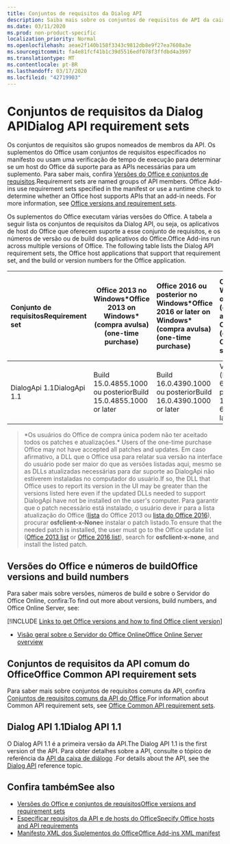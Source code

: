 ```yaml
---
title: Conjuntos de requisitos da Dialog API
description: Saiba mais sobre os conjuntos de requisitos de API da caixa de diálogo
ms.date: 03/11/2020
ms.prod: non-product-specific
localization_priority: Normal
ms.openlocfilehash: aeae2f140b158f3343c9812db8e9f27ea7608a3e
ms.sourcegitcommit: fa4e81fcf41b1c39d5516edf078f3ffdbd4a3997
ms.translationtype: MT
ms.contentlocale: pt-BR
ms.lasthandoff: 03/17/2020
ms.locfileid: "42719903"
---
```

# <a name="dialog-api-requirement-sets"></a><span data-ttu-id="ba17d-103">Conjuntos de requisitos da Dialog API</span><span class="sxs-lookup"><span data-stu-id="ba17d-103">Dialog API requirement sets</span></span>

<span data-ttu-id="ba17d-p101">Os conjuntos de requisitos são grupos nomeados de membros da API. Os suplementos do Office usam conjuntos de requisitos especificados no manifesto ou usam uma verificação de tempo de execução para determinar se um host do Office dá suporte para as APIs necessárias para um suplemento. Para saber mais, confira [Versões do Office e conjuntos de requisitos](../../develop/office-versions-and-requirement-sets.md).</span><span class="sxs-lookup"><span data-stu-id="ba17d-p101">Requirement sets are named groups of API members. Office Add-ins use requirement sets specified in the manifest or use a runtime check to determine whether an Office host supports APIs that an add-in needs. For more information, see [Office versions and requirement sets](../../develop/office-versions-and-requirement-sets.md).</span></span>

<span data-ttu-id="ba17d-p102">Os suplementos do Office executam várias versões do Office. A tabela a seguir lista os conjuntos de requisitos da Dialog API, ou seja, os aplicativos de host do Office que oferecem suporte a esse conjunto de requisitos, e os números de versão ou de build dos aplicativos do Office.</span><span class="sxs-lookup"><span data-stu-id="ba17d-p102">Office Add-ins run across multiple versions of Office. The following table lists the Dialog API requirement sets, the Office host applications that support that requirement set, and the build or version numbers for the Office application.</span></span>

|  <span data-ttu-id="ba17d-109">Conjunto de requisitos</span><span class="sxs-lookup"><span data-stu-id="ba17d-109">Requirement set</span></span>  | <span data-ttu-id="ba17d-110">Office 2013 no Windows\*</span><span class="sxs-lookup"><span data-stu-id="ba17d-110">Office 2013 on Windows\*</span></span><br><span data-ttu-id="ba17d-111">(compra avulsa)</span><span class="sxs-lookup"><span data-stu-id="ba17d-111">(one-time purchase)</span></span> | <span data-ttu-id="ba17d-112">Office 2016 ou posterior no Windows\*</span><span class="sxs-lookup"><span data-stu-id="ba17d-112">Office 2016 or later on Windows\*</span></span><br><span data-ttu-id="ba17d-113">(compra avulsa)</span><span class="sxs-lookup"><span data-stu-id="ba17d-113">(one-time purchase)</span></span>   | <span data-ttu-id="ba17d-114">Office no Windows</span><span class="sxs-lookup"><span data-stu-id="ba17d-114">Office on Windows</span></span><br><span data-ttu-id="ba17d-115">(conectado à assinatura do Office 365)</span><span class="sxs-lookup"><span data-stu-id="ba17d-115">(connected to Office 365 subscription)</span></span> |  <span data-ttu-id="ba17d-116">Office no iPad</span><span class="sxs-lookup"><span data-stu-id="ba17d-116">Office on iPad</span></span><br><span data-ttu-id="ba17d-117">(conectado à assinatura do Office 365)</span><span class="sxs-lookup"><span data-stu-id="ba17d-117">(connected to Office 365 subscription)</span></span>  |  <span data-ttu-id="ba17d-118">Office no Mac</span><span class="sxs-lookup"><span data-stu-id="ba17d-118">Office on Mac</span></span><br><span data-ttu-id="ba17d-119">(conectado à assinatura do Office 365)</span><span class="sxs-lookup"><span data-stu-id="ba17d-119">(connected to Office 365 subscription)</span></span>  | <span data-ttu-id="ba17d-120">Office na Web</span><span class="sxs-lookup"><span data-stu-id="ba17d-120">Office on the web</span></span>  |  <span data-ttu-id="ba17d-121">Servidor do Office Online</span><span class="sxs-lookup"><span data-stu-id="ba17d-121">Office Online Server</span></span>  |
|:-----|-----|:-----|:-----|:-----|:-----|:-----|:-----|
| <span data-ttu-id="ba17d-122">DialogApi 1.1</span><span class="sxs-lookup"><span data-stu-id="ba17d-122">DialogApi 1.1</span></span>  | <span data-ttu-id="ba17d-123">Build 15.0.4855.1000 ou posterior</span><span class="sxs-lookup"><span data-stu-id="ba17d-123">Build 15.0.4855.1000 or later</span></span> | <span data-ttu-id="ba17d-124">Build 16.0.4390.1000 ou posterior</span><span class="sxs-lookup"><span data-stu-id="ba17d-124">Build 16.0.4390.1000 or later</span></span> | <span data-ttu-id="ba17d-125">Versão 1602 (build 6741.0000) ou posterior</span><span class="sxs-lookup"><span data-stu-id="ba17d-125">Version 1602 (Build 6741.0000) or later</span></span> | <span data-ttu-id="ba17d-126">1.22 ou posterior</span><span class="sxs-lookup"><span data-stu-id="ba17d-126">1.22 or later</span></span> | <span data-ttu-id="ba17d-127">15.20 ou posterior</span><span class="sxs-lookup"><span data-stu-id="ba17d-127">15.20 or later</span></span>| <span data-ttu-id="ba17d-128">Janeiro de 2017</span><span class="sxs-lookup"><span data-stu-id="ba17d-128">January 2017</span></span> | <span data-ttu-id="ba17d-129">Versão 1608 (build 7601.6800) ou posterior</span><span class="sxs-lookup"><span data-stu-id="ba17d-129">Version 1608 (Build 7601.6800) or later</span></span>|

><span data-ttu-id="ba17d-130">\*Os usuários do Office de compra única podem não ter aceitado todos os patches e atualizações.</span><span class="sxs-lookup"><span data-stu-id="ba17d-130">\* Users of the one-time purchase Office may not have accepted all patches and updates.</span></span> <span data-ttu-id="ba17d-131">Em caso afirmativo, a DLL que o Office usa para relatar sua versão na interface do usuário pode ser maior do que as versões listadas aqui, mesmo se as DLLs atualizadas necessárias para dar suporte ao DialogApi não estiverem instaladas no computador do usuário.</span><span class="sxs-lookup"><span data-stu-id="ba17d-131">If so, the DLL that Office uses to report its version in the UI may be greater than the versions listed here even if the updated DLLs needed to support DialogApi have not be installed on the user's computer.</span></span> <span data-ttu-id="ba17d-132">Para garantir que o patch necessário está instalado, o usuário deve ir para a lista atualização do Office ([lista](/officeupdates/msp-files-office-2013) do Office 2013 ou [lista do Office 2016](/officeupdates/msp-files-office-2016)), procurar **osfclient-x-None**e instalar o patch listado.</span><span class="sxs-lookup"><span data-stu-id="ba17d-132">To ensure that the needed patch is installed, the user must go to the Office update list ([Office 2013 list](/officeupdates/msp-files-office-2013) or [Office 2016 list](/officeupdates/msp-files-office-2016)), search for **osfclient-x-none**, and install the listed patch.</span></span>

## <a name="office-versions-and-build-numbers"></a><span data-ttu-id="ba17d-133">Versões do Office e números de build</span><span class="sxs-lookup"><span data-stu-id="ba17d-133">Office versions and build numbers</span></span>

<span data-ttu-id="ba17d-134">Para saber mais sobre versões, números de build e sobre o Servidor do Office Online, confira:</span><span class="sxs-lookup"><span data-stu-id="ba17d-134">To find out more about versions, build numbers, and Office Online Server, see:</span></span>

[!INCLUDE [Links to get Office versions and how to find Office client version](../../includes/links-get-office-versions-builds.md)]
- [<span data-ttu-id="ba17d-135">Visão geral sobre o Servidor do Office Online</span><span class="sxs-lookup"><span data-stu-id="ba17d-135">Office Online Server overview</span></span>](/officeonlineserver/office-online-server-overview)

## <a name="office-common-api-requirement-sets"></a><span data-ttu-id="ba17d-136">Conjuntos de requisitos da API comum do Office</span><span class="sxs-lookup"><span data-stu-id="ba17d-136">Office Common API requirement sets</span></span>

<span data-ttu-id="ba17d-137">Para saber mais sobre conjuntos de requisitos comuns da API, confira [Conjuntos de requisitos comuns da API do Office](office-add-in-requirement-sets.md).</span><span class="sxs-lookup"><span data-stu-id="ba17d-137">For information about Common API requirement sets, see [Office Common API requirement sets](office-add-in-requirement-sets.md).</span></span>

## <a name="dialog-api-11"></a><span data-ttu-id="ba17d-138">Dialog API 1.1</span><span class="sxs-lookup"><span data-stu-id="ba17d-138">Dialog API 1.1</span></span>

<span data-ttu-id="ba17d-139">O Dialog API 1.1 é a primeira versão da API.</span><span class="sxs-lookup"><span data-stu-id="ba17d-139">The Dialog API 1.1 is the first version of the API.</span></span> <span data-ttu-id="ba17d-140">Para obter detalhes sobre a API, consulte o tópico de referência da [API da caixa de diálogo](/javascript/api/office/office.ui) .</span><span class="sxs-lookup"><span data-stu-id="ba17d-140">For details about the API, see the [Dialog API](/javascript/api/office/office.ui) reference topic.</span></span>

## <a name="see-also"></a><span data-ttu-id="ba17d-141">Confira também</span><span class="sxs-lookup"><span data-stu-id="ba17d-141">See also</span></span>

- [<span data-ttu-id="ba17d-142">Versões do Office e conjuntos de requisitos</span><span class="sxs-lookup"><span data-stu-id="ba17d-142">Office versions and requirement sets</span></span>](../../develop/office-versions-and-requirement-sets.md)
- [<span data-ttu-id="ba17d-143">Especificar requisitos da API e de hosts do Office</span><span class="sxs-lookup"><span data-stu-id="ba17d-143">Specify Office hosts and API requirements</span></span>](../../develop/specify-office-hosts-and-api-requirements.md)
- [<span data-ttu-id="ba17d-144">Manifesto XML dos Suplementos do Office</span><span class="sxs-lookup"><span data-stu-id="ba17d-144">Office Add-ins XML manifest</span></span>](../../develop/add-in-manifests.md)
